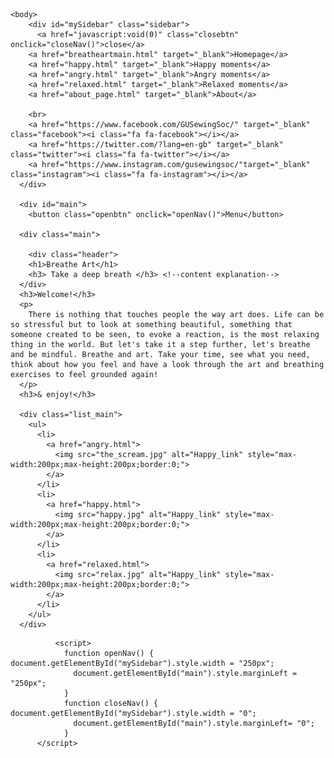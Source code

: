 <!DOCTYPE HTML>
<html>
  <head>
    <link rel="stylesheet" type="text/css" href="css/breatheartmain_css.css">
    <link rel="stylesheet" href="https://cdnjs.cloudflare.com/ajax/libs/font-awesome/4.7.0/css/font-awesome.min.css">
    <link href="https://fonts.googleapis.com/css?family=Pacifico|Quicksand|Raleway" rel="stylesheet">
  </head>

    <body>
        <div id="mySidebar" class="sidebar">
          <a href="javascript:void(0)" class="closebtn" onclick="closeNav()">close</a>
        <a href="breatheartmain.html" target="_blank">Homepage</a>
        <a href="happy.html" target="_blank">Happy moments</a>
        <a href="angry.html" target="_blank">Angry moments</a>
        <a href="relaxed.html" target="_blank">Relaxed moments</a>
        <a href="about_page.html" target="_blank">About</a>

        <br>
        <a href="https://www.facebook.com/GUSewingSoc/" target="_blank" class="facebook"><i class="fa fa-facebook"></i></a>
        <a href="https://twitter.com/?lang=en-gb" target="_blank" class="twitter"><i class="fa fa-twitter"></i></a>
        <a href="https://www.instagram.com/gusewingsoc/"target="_blank" class="instagram"><i class="fa fa-instagram"></i></a>
      </div>

      <div id="main">
        <button class="openbtn" onclick="openNav()">Menu</button>

      <div class="main">

        <div class="header">
        <h1>Breathe Art</h1>
        <h3> Take a deep breath </h3> <!--content explanation-->
      </div>
      <h3>Welcome!</h3>
      <p>
        There is nothing that touches people the way art does. Life can be so stressful but to look at something beautiful, something that someone created to be seen, to evoke a reaction, is the most relaxing thing in the world. But let's take it a step further, let's breathe and be mindful. Breathe and art. Take your time, see what you need, think about how you feel and have a look through the art and breathing exercises to feel grounded again!
      </p>
      <h3>& enjoy!</h3>

      <div class="list_main">
        <ul>
          <li>
            <a href="angry.html">
              <img src="the_scream.jpg" alt="Happy_link" style="max-width:200px;max-height:200px;border:0;">
            </a>
          </li>
          <li>
            <a href="happy.html">
              <img src="happy.jpg" alt="Happy_link" style="max-width:200px;max-height:200px;border:0;">
            </a>
          </li>
          <li>
            <a href="relaxed.html">
              <img src="relax.jpg" alt="Happy_link" style="max-width:200px;max-height:200px;border:0;">
            </a>
          </li>
        </ul>
      </div>

  </div>
 </body>

              <script>
                function openNav() { document.getElementById("mySidebar").style.width = "250px";
                  document.getElementById("main").style.marginLeft = "250px";
                }
                function closeNav() { document.getElementById("mySidebar").style.width = "0";
                  document.getElementById("main").style.marginLeft= "0";
                }
          </script>

  </html>
